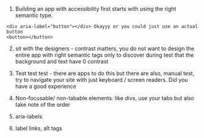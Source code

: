 1. Building an app with accessibility first starts with using the right semantic type.

```
<div aria-label="button"></div> Okayyy or you could just use an actual button
<button></button>
```

2. sit with the designers - contrast matters, you do not want to design the entire app with right semantic tags only to discover during test that the background and text have 0 contrast

3. Test test test - there are apps to do this but there are also, manual test, try to navigate your site with just keyboard / screen readers. Did you have a good experience

4. Non-focusable/ non-tabable elements: like divs, use your tabs but also take note of the order

5. aria-labels

6. label links, alt tags

